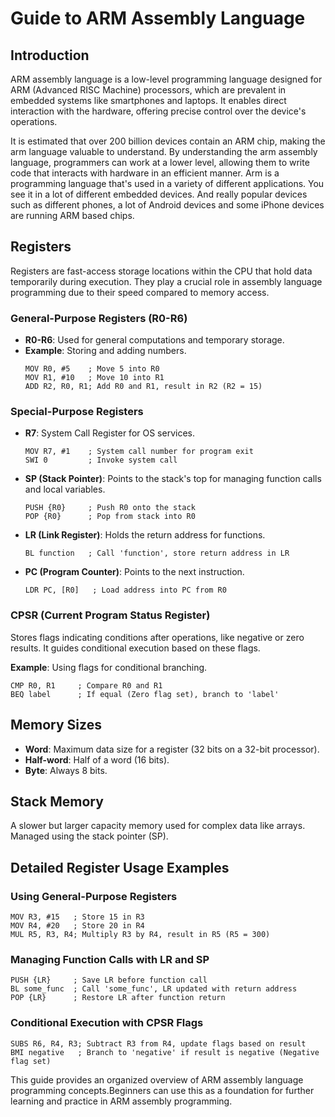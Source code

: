 # Guide to ARM Assembly Language

## Introduction
ARM assembly language is a low-level programming language designed for ARM (Advanced RISC Machine) processors, which are prevalent in embedded systems like smartphones and laptops. It enables direct interaction with the hardware, offering precise control over the device's operations.

It is estimated that over 200 billion devices contain an ARM chip, making the arm language valuable to understand. By understanding the arm assembly language, programmers can work at a lower level, allowing them to write code that interacts with hardware in an efficient manner. Arm is a programming language that's used in a variety of different applications. You see it in a lot of different embedded devices. And really popular devices such as different phones, a lot of Android devices and some iPhone devices are running ARM based chips.

## Registers
Registers are fast-access storage locations within the CPU that hold data temporarily during execution. They play a crucial role in assembly language programming due to their speed compared to memory access.

### General-Purpose Registers (R0-R6)
- **R0-R6**: Used for general computations and temporary storage.
- **Example**: Storing and adding numbers.
  ```assembly
  MOV R0, #5    ; Move 5 into R0
  MOV R1, #10   ; Move 10 into R1
  ADD R2, R0, R1; Add R0 and R1, result in R2 (R2 = 15)
  ```

### Special-Purpose Registers
- **R7**: System Call Register for OS services.
  ```assembly
  MOV R7, #1    ; System call number for program exit
  SWI 0         ; Invoke system call
  ```
- **SP (Stack Pointer)**: Points to the stack's top for managing function calls and local variables.
  ```assembly
  PUSH {R0}     ; Push R0 onto the stack
  POP {R0}      ; Pop from stack into R0
  ```
- **LR (Link Register)**: Holds the return address for functions.
  ```assembly
  BL function   ; Call 'function', store return address in LR
  ```
- **PC (Program Counter)**: Points to the next instruction.
  ```assembly
  LDR PC, [R0]   ; Load address into PC from R0
  ```

### CPSR (Current Program Status Register)
Stores flags indicating conditions after operations, like negative or zero results. It guides conditional execution based on these flags.

**Example**: Using flags for conditional branching.
```assembly
CMP R0, R1     ; Compare R0 and R1
BEQ label      ; If equal (Zero flag set), branch to 'label'
```

## Memory Sizes
- **Word**: Maximum data size for a register (32 bits on a 32-bit processor).
- **Half-word**: Half of a word (16 bits).
- **Byte**: Always 8 bits.

## Stack Memory
A slower but larger capacity memory used for complex data like arrays. Managed using the stack pointer (SP).

## Detailed Register Usage Examples

### Using General-Purpose Registers
```assembly
MOV R3, #15   ; Store 15 in R3
MOV R4, #20   ; Store 20 in R4
MUL R5, R3, R4; Multiply R3 by R4, result in R5 (R5 = 300)
```

### Managing Function Calls with LR and SP
```assembly
PUSH {LR}     ; Save LR before function call
BL some_func  ; Call 'some_func', LR updated with return address
POP {LR}      ; Restore LR after function return
```

### Conditional Execution with CPSR Flags
```assembly
SUBS R6, R4, R3; Subtract R3 from R4, update flags based on result
BMI negative   ; Branch to 'negative' if result is negative (Negative flag set)
```

This guide provides an organized overview of ARM assembly language programming concepts.Beginners can use this as a foundation for further learning and practice in ARM assembly programming.


